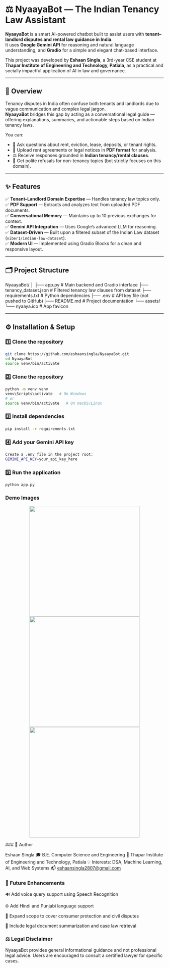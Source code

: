# ⚖️ NyaayaBot — The Indian Tenancy Law Assistant

**NyaayaBot** is a smart AI-powered chatbot built to assist users with **tenant–landlord disputes and rental law guidance in India**.  
It uses **Google Gemini API** for reasoning and natural language understanding, and **Gradio** for a simple and elegant chat-based interface.  

This project was developed by **Eshaan Singla**, a 3rd-year CSE student at **Thapar Institute of Engineering and Technology, Patiala**, as a practical and socially impactful application of AI in law and governance.

---

## 🧠 Overview

Tenancy disputes in India often confuse both tenants and landlords due to vague communication and complex legal jargon.  
**NyaayaBot** bridges this gap by acting as a conversational legal guide — offering explanations, summaries, and actionable steps based on Indian tenancy laws.

You can:
- 💬 Ask questions about rent, eviction, lease, deposits, or tenant rights.
- 📄 Upload rent agreements or legal notices in **PDF format** for analysis.
- ⚖️ Receive responses grounded in **Indian tenancy/rental clauses**.
- 🚫 Get polite refusals for non-tenancy topics (bot strictly focuses on this domain).

---

## ✨ Features

✅ **Tenant–Landlord Domain Expertise** — Handles tenancy law topics only.  
✅ **PDF Support** — Extracts and analyzes text from uploaded PDF documents.  
✅ **Conversational Memory** — Maintains up to 10 previous exchanges for context.  
✅ **Gemini API Integration** — Uses Google’s advanced LLM for reasoning.  
✅ **Dataset-Driven** — Built upon a filtered subset of the Indian Law dataset (`viber1/indian-law-dataset`).  
✅ **Modern UI** — Implemented using Gradio Blocks for a clean and responsive layout.  

---

## 🗂️ Project Structure
NyaayaBot/
│
├── app.py # Main backend and Gradio interface
├── tenancy_dataset.json # Filtered tenancy law clauses from dataset
├── requirements.txt # Python dependencies
├── .env # API key file (not pushed to GitHub)
├── README.md # Project documentation
└── assets/
└── nyaaya.ico # App favicon

---

## ⚙️ Installation & Setup

### 1️⃣ Clone the repository
```bash
git clone https://github.com/eshaansingla/NyaayaBot.git
cd NyaayaBot
source venv/bin/activate
```

### 2️⃣ Clone the repository
``` bash
python -m venv venv
venv\Scripts\activate   # On Windows
# or
source venv/bin/activate   # On macOS/Linux
```
### 3️⃣ Install dependencies
``` bash
pip install -r requirements.txt
```
### 4️⃣ Add your Gemini API key
``` bash
Create a .env file in the project root:
GEMINI_API_KEY=your_api_key_here
```
### 5️⃣ Run the application
``` bash
python app.py
```
### Demo Images

<p align="center"> <img src="media/demo1.png" width="350"> <img src="media/demo2.png" width="350"> <img src="media/demo3.png" width="350"> </p>
### 👤 Author

Eshaan Singla
🎓 B.E. Computer Science and Engineering
🏫 Thapar Institute of Engineering and Technology, Patiala
💡 Interests: DSA, Machine Learning, AI, and Web Systems
📬 eshaansingla2807@gmail.com

### 🚀 Future Enhancements

🔊 Add voice query support using Speech Recognition

🌐 Add Hindi and Punjabi language support

📘 Expand scope to cover consumer protection and civil disputes

🧾 Include legal document summarization and case law retrieval

### ⚖️ Legal Disclaimer

NyaayaBot provides general informational guidance and not professional legal advice.
Users are encouraged to consult a certified lawyer for specific cases.
